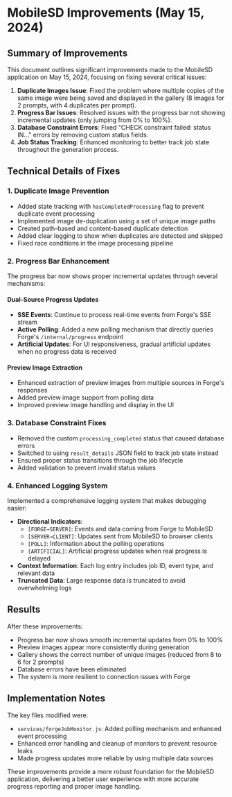 # MobileSD Improvements (May 15, 2024)

## Summary of Improvements

This document outlines significant improvements made to the MobileSD application on May 15, 2024, focusing on fixing several critical issues:

1. **Duplicate Images Issue**: Fixed the problem where multiple copies of the same image were being saved and displayed in the gallery (8 images for 2 prompts, with 4 duplicates per prompt).
2. **Progress Bar Issues**: Resolved issues with the progress bar not showing incremental updates (only jumping from 0% to 100%).
3. **Database Constraint Errors**: Fixed "CHECK constraint failed: status IN..." errors by removing custom status fields.
4. **Job Status Tracking**: Enhanced monitoring to better track job state throughout the generation process.

## Technical Details of Fixes

### 1. Duplicate Image Prevention

- Added state tracking with `hasCompletedProcessing` flag to prevent duplicate event processing
- Implemented image de-duplication using a set of unique image paths
- Created path-based and content-based duplicate detection
- Added clear logging to show when duplicates are detected and skipped
- Fixed race conditions in the image processing pipeline

### 2. Progress Bar Enhancement

The progress bar now shows proper incremental updates through several mechanisms:

#### Dual-Source Progress Updates
- **SSE Events**: Continue to process real-time events from Forge's SSE stream
- **Active Polling**: Added a new polling mechanism that directly queries Forge's `/internal/progress` endpoint
- **Artificial Updates**: For UI responsiveness, gradual artificial updates when no progress data is received

#### Preview Image Extraction
- Enhanced extraction of preview images from multiple sources in Forge's responses
- Added preview image support from polling data
- Improved preview image handling and display in the UI

### 3. Database Constraint Fixes

- Removed the custom `processing_completed` status that caused database errors
- Switched to using `result_details` JSON field to track job state instead
- Ensured proper status transitions through the job lifecycle
- Added validation to prevent invalid status values

### 4. Enhanced Logging System

Implemented a comprehensive logging system that makes debugging easier:

- **Directional Indicators**: 
  - `[FORGE→SERVER]`: Events and data coming from Forge to MobileSD
  - `[SERVER→CLIENT]`: Updates sent from MobileSD to browser clients
  - `[POLL]`: Information about the polling operations
  - `[ARTIFICIAL]`: Artificial progress updates when real progress is delayed
- **Context Information**: Each log entry includes job ID, event type, and relevant data
- **Truncated Data**: Large response data is truncated to avoid overwhelming logs

## Results

After these improvements:
- Progress bar now shows smooth incremental updates from 0% to 100%
- Preview images appear more consistently during generation
- Gallery shows the correct number of unique images (reduced from 8 to 6 for 2 prompts)
- Database errors have been eliminated
- The system is more resilient to connection issues with Forge

## Implementation Notes

The key files modified were:
- `services/forgeJobMonitor.js`: Added polling mechanism and enhanced event processing
- Enhanced error handling and cleanup of monitors to prevent resource leaks
- Made progress updates more reliable by using multiple data sources

These improvements provide a more robust foundation for the MobileSD application, delivering a better user experience with more accurate progress reporting and proper image handling. 